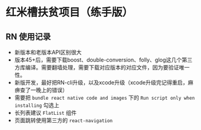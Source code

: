 # 红米槽扶贫项目（练手版）

## RN 使用记录

* 新版本和老版本API区别很大
* 版本45+后，需要下载boost、double-conversion、folly、glog这几个第三方库编译。需要翻墙处理，需要下载对应版本的对应文件，因为要验证唯一性。
* 新版开发，最好把RN-cli升级，以及xcode升级（xcode升级完记得重启，麻痹查了一晚上的错误）
* 需要把 `bundle react native code and images` 下的 `Run script only when installing` 勾选上
* 长列表建议 `FlatList` 组件
* 页面跳转使用第三方的 `react-navigation` 